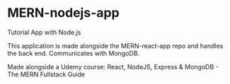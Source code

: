 # MERN-nodejs-app
Tutorial App with Node.js

This application is made alongside the MERN-react-app repo and handles the back end. Communicates with MongoDB. 

Made alongside a Udemy course: React, NodeJS, Express & MongoDB - The MERN Fullstack Guide
